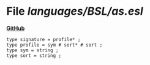 # File _languages/BSL/as.esl_
**[GitHub](https://github.com/softlang/yas/blob/master/languages/BSL/as.esl)**
```
type signature = profile* ;
type profile = sym # sort* # sort ;
type sym = string ;
type sort = string ;
```
